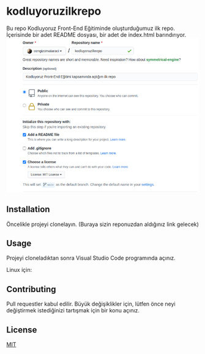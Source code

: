 # kodluyoruzilkrepo
Bu repo Kodluyoruz Front-End Eğitiminde oluşturduğumuz ilk repo. İçerisinde bir adet README dosyası, bir adet de index.html barındırıyor.
![Kodluyoruz Logo](https://github.com/Kodluyoruz/taskforce/blob/main/git/odev1/figures/github.png)
## Installation
Öncelikle projeyi clonelayın. (Buraya sizin reponuzdan aldığınız link gelecek)
## Usage
Projeyi cloneladıktan sonra Visual Studio Code programında açınız.

Linux için:
## Contributing
Pull requestler kabul edilir. Büyük değişiklikler için, lütfen önce neyi değiştirmek istediğinizi tartışmak için bir konu açınız.
## License
[MIT](https://choosealicense.com/licenses/mit/)
